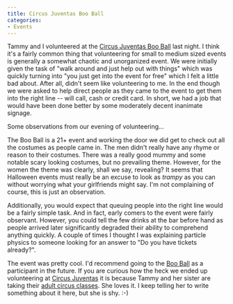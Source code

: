 ```yaml
---
title: Circus Juventas Boo Ball
categories:
- Events
---
```


Tammy and I volunteered at the [Circus Juventas Boo Ball](http://www.circusjuventas.com/booball.html) last night. I think it's a fairly common thing that volunteering for small to medium sized events is generally a somewhat chaotic and unorganized event. We were initially given the task of "walk around and just help out with things" which was quickly turning into "you just get into the event for free" which I felt a little bad about. After all, didn't seem like volunteering to me. In the end though we were asked to help direct people as they came to the event to get them into the right line -- will call, cash or credit card. In short, we had a job that would have been done better by some moderately decent inanimate signage.

Some observations from our evening of volunteering...

The Boo Ball is a 21+ event and working the door we did get to check out all the costumes as people came in. The men didn't really have any rhyme or reason to their costumes. There was a really good mummy and some notable scary looking costumes, but no prevailing theme. However, for the women the theme was clearly, shall we say, revealing? It seems that Halloween events must really be an excuse to look as _trampy_ as you can without worrying what your girlfriends might say. I'm not complaining of course, this is just an observation.

Additionally, you would expect that queuing people into the right line would be a fairly simple task. And in fact, early comers to the event were fairly observant. However, you could tell the few drinks at the bar before hand as people arrived later significantly degraded their ability to comprehend anything quickly. A couple of times I thought I was explaining particle physics to someone looking for an answer to "Do you have tickets already?".

The event was pretty cool. I'd recommend going to the [Boo Ball](http://www.circusjuventas.com/booball.html) as a participant in the future. If you are curious how the heck we ended up volunteering at [Circus Juventas](http://www.circusjuventas.com/) it is because Tammy and her sister are taking their [adult circus classes](http://www.circusjuventas.com/adultclasses.html). She loves it. I keep telling her to write something about it here, but she is shy. :-)
